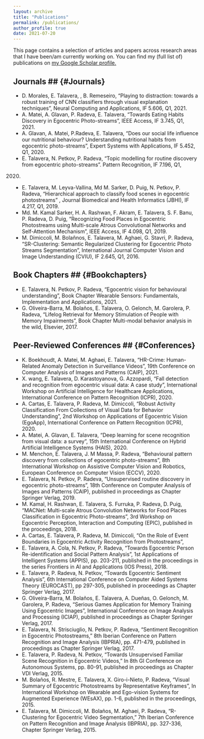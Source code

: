 ```yaml
---
layout: archive
title: "Publications"
permalink: /publications/
author_profile: true
date: 2021-07-20
---
```


This page contains a selection of articles and papers across research areas that I have been/am currently working on. You can find my (full list of) publications on <u><a href="https://scholar.google.es/citations?hl=es&user=lDW7eNEAAAAJ">my Google Scholar profile</a>.</u> 

## Journals ## {#Journals}
* D. Morales, E. Talavera, , B. Remeseiro, “Playing to distraction: towards a robust training of CNN classifiers through visual explanation
techniques”, Neural Computing and Applications, IF 5.606, Q1, 2021.
* A. Matei, A. Glavan, P. Radeva, E. Talavera, “Towards Eating Habits Discovery in Egocentric Photo-streams”, IEEE Access, IF 3.745, Q1, 2021.
* A. Glavan, A. Matei, P.Radeva, E. Talavera, “Does our social life influence our nutritional behaviour? Understanding nutritional habits from
egocentric photo-streams”, Expert Systems with Applications, IF 5.452, Q1, 2020.
* E. Talavera, N. Petkov, P. Radeva, “Topic modelling for routine discovery from egocentric photo-streams”. Pattern Recognition, IF 7.196, Q1,
2020.
* E. Talavera, M. Leyva-Vallina, Md M. Sarker, D. Puig, N. Petkov, P. Radeva, “Hierarchical approach to classify food scenes in egocentric photostreams” , Journal Biomedical and Health Informatics (JBHI), IF 4.217, Q1, 2019.
* Md. M. Kamal Sarker, H. A. Rashwan, F. Akram, E. Talavera, S. F. Banu, P. Radeva, D. Puig, “Recognizing Food Places in Egocentric Photostreams using Multi-scale Atrous Convolutional Networks and Self-Attention Mechanism”, IEEE Access, IF 4.098, Q1, 2019.
* M. Dimiccoli, M. Bolañnos, E. Talavera, M. Aghaei, G. Stavri, P. Radeva, “SR-Clustering: Semantic Regularized Clustering for Egocentric Photo
Streams Segmentation”, International Journal Computer Vision and Image Understanding (CVIU), IF 2.645, Q1, 2016.

## Book Chapters ## {#Bookchapters}
* E. Talavera, N. Petkov, P. Radeva, “Egocentric vision for behavioural understanding”, Book Chapter Wearable Sensors: Fundamentals, Implementation and Applications, 2021.
* G. Oliveira-Barra, M. Bolaños, E. Talavera, O. Gelonch, M. Garolera, P. Radeva, “Lifelog Retrieval for Memory Stimulation of People with
Memory Impairments”, Book Chapter Multi-modal behavior analysis in the wild, Elsevier, 2017.

## Peer-Reviewed Conferences ## {#Conferences}
* K. Boekhoudt, A. Matei, M. Aghaei, E. Talavera, “HR-Crime: Human-Related Anomaly Detection in Surveillance Videos”, 19th Conference on
Computer Analysis of Images and Patterns (CAIP), 2021.
* X. wang, E. Talavera, D. Karastoyanova, G. Azzopardi, “Fall detection and recognition from egocentric visual data: A case study”, International Workshop on Artificial Intelligence for Healthcare Applications, International Conference on Pattern Recognition (ICPR), 2020.
* A. Cartas, E. Talavera, P. Radeva, M. Dimiccoli, “Robust Activity Classification From Collections of Visual Data for Behavior Understanding”,
2nd Workshop on Applications of Egocentric Vision (EgoApp), International Conference on Pattern Recognition (ICPR), 2020.
* A. Matei, A. Glavan, E. Talavera, “Deep learning for scene recognition from visual data: a survey”, 15th International Conference on Hybrid Artificial Intelligence Systems (HAIS), 2020.
* M. Menchon, E. Talavera, J. M Massa, P. Radeva, “Behavioural pattern discovery from collections of egocentric photo-streams”, 8th International Workshop on Assistive Computer Vision and Robotics, European Conference on Computer Vision (ECCV), 2020.
* E. Talavera, N. Petkov, P. Radeva, “Unsupervised routine discovery in egocentric photo-streams”, 18th Conference on Computer Analysis of Images and Patterns (CAIP), published in proceedings as Chapter Springer Verlag, 2019.
* M. Kamal, H. Rashwan, E. Talavera, S. Furruka, P. Radeva, D. Puig, “MACNet: Multi-scale Atrous Convolution Networks for Food Places Classification in Egocentric Photo-streams”, 3rd Workshop on Egocentric Perception, Interaction and Computing (EPIC), published in the proceedings, 2018.
* A. Cartas, E. Talavera, P. Radeva, M. Dimiccoli, “On the Role of Event Boundaries in Egocentric Activity Recognition from Photostreams”,
* E. Talavera, A. Cola, N. Petkov, P. Radeva, “Towards Egocentric Person Re-identification and Social Pattern Analysis”, 1st Applications of Intelligent Systems (APPIS), pp. 203-211, published in the proceedings in the series Frontiers in AI and Applications (IOS Press), 2018.
* E. Talavera, P. Radeva, N. Petkov, “Towards Egocentric Sentiment Analysis”, 6th International Conference on Computer Aided Systems Theory (EUROCAST), pp 297-305, published in proceedings as Chapter Springer Verlag, 2017.
* G. Oliveira-Barra, M. Bolaños, E. Talavera, A. Dueñas, O. Gelonch, M. Garolera, P. Radeva, “Serious Games Application for Memory Training Using Egocentric Images”, International Conference on Image Analysis and Processing (ICIAP), published in proceedings as Chapter Springer Verlag, 2017.
* E. Talavera, N. Strisciuglio, N. Petkov, P. Radeva, “Sentiment Recognition in Egocentric Photostreams,” 8th Iberian Conference on Pattern Recognition and Image Analysis (IBPRIA), pp. 471-479, published in proceedings as Chapter Springer Verlag, 2017.
* E. Talavera, P. Radeva, N. Petkov, “Towards Unsupervised Familiar Scene Recognition in Egocentric Videos,” In 8th GI Conference on Autonomous Systems, pp. 80-91, published in proceedings as Chapter VDI Verlag, 2015.
* M. Bolaños, R. Mestre, E. Talavera, X. Giro-i-Nieto, P. Radeva, “Visual Summary of Egocentric Photostreams by Representative Keyframes”, In International Workshop on Wearable and Ego-vision Systems for Augmented Experience (WEsAX), pp. 1-6, published in the proceedings, 2015.
* E. Talavera, M. Dimiccoli, M. Bolaños, M. Aghaei, P. Radeva, “R-Clustering for Egocentric Video Segmentation,” 7th Iberian Conference on Pattern Recognition and Image Analysis (IBPRIA), pp. 327-336, Chapter Springer Verlag, 2015.
